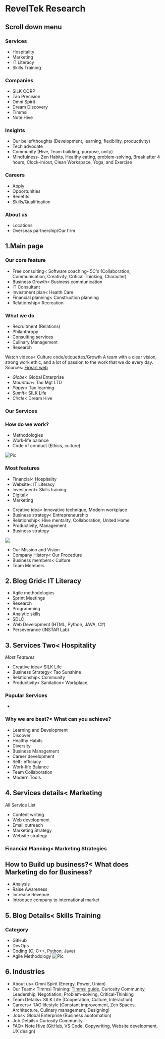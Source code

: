 # RevelTek Research

## Scroll down menu
### Services
* Hospitality
* Marketing
* IT Literacy
* Skills Training

### Companies
* SILK CORP
* Tao Precision
* Omni Spirit
* Dream Discovery
* Timmsi 
* Note Hive

### Insights
* Our belief/thoughts (Development, learning, flexibility, productivity)
* Tech advocate
* Community (Hive, Team building, purpose, unity)
* Mindfulness- Zen Habits, Healthy eating, problem-solving, Break after 4 hours, Clock-in/out, Clean Workspace, Yoga, and Exercise 

### Careers
* Apply
* Opportunities
* Benefits
* Skills/Qualification

### About us
* Locations
* Overseas partnership/Our firm

## 1.Main page
### Our core feature
* Free consulting<  Software coaching- 5C's (Collaboration, Communication, Creativity, Critical Thinking, Character)
* Business Growth< Business communication
* IT Consultant 
* Investment plan< Health Care
* Financial planning< Construction planning
* Relationship< Recreation

### What we do
* Recruitment (Relations)
* Philanthropy
* Consulting services
* Culinary Management
* Research

Watch videos< Culture code/etiquettes/Growth
A team with a clear vision, strong work ethic, and a lot of passion to the work that we do every day.  
Sources: [Fireart web](https://fireart.studio/careers/)

* *Globe*< Global Enterprise
* *Mountain*< Tao Mgt LTD
* *Paper*< Tao learning
* *Sumit*< SILK Life
* *Circle*< Dream Hive

### Our Services
### How do we work?
- Methodologies
- Work-life balance
- Code of conduct (Ethics, culture)

![Pic](../Users/Aini%20Bashir/Pictures/RevelTek.png)
### Most features
* Financial< Hospitality 
* Website< IT Literacy
* Investment< Skills training
* Digital< 
* Marketing

- Creative idea< Innovative technique, Modern workplace
- Business strategy< Entrepreneurship
- Relationship< Hive mentality, Collaboration, United Home
- Productivity, Management
- Business strategy

![](../Users/Aini%20Bashir/Pictures/RevelTek%202.png)
* Our Mission and Vision
* Company History< Our Procedure
* Business members< Culture
* Team Members

## 2. Blog Grid< IT Literacy
* Agile methodologies
* Sprint Meetings
* Research
* Programming
* Analytic skills
* SDLC
* Web Development (HTML, Python, JAVA, C#)
* Perseverance (INSTAR Lab)

## 3. Services Two< Hospitality
 *Most Features*
- Creative idea< SILK Life
- Business Strategy< Tao Sunshine
- Relationship< Community
- Productivity< Sanitation< Workplace, 

### Popular Services
-  
### Why we are best?< What can you achieve?
- Learning and Development
- Discover
- Healthy Habits
- Diversity
- Business Management
- Career development
- Self- efficiacy
- Work-life Balance
- Team Collaboration 
- Modern Tools

## 4. Services details< Marketing
All Service List

- Content writing
- Web development
- Email outreach
- Marketing Strategy
- Website strategy

### Financial Planning< Marketing Strategies

## How to Build up business?< What does Marketing do for Business?

- Analysis
- Raise Awareness
- Increase Revenue
- Introduce company to international market

## 5. Blog Details< Skills Training

### Category
- GitHub
- DevOps
- Coding (C, C++, Python, Java)
- Agile Methodology
![Pic](../Users/Aini%20Bashir/Pictures/RevelTek%202.png)

## 6. Industries
- About us< Omni Spirit (Energy, Power, Union)
- Our Team< Timmsi Training: [Timmsi guide](https://ignitecuriosity.org/learn/Leadership-Immersion.pdf), Curiosity Community, Leadership, Negotiation, Problem-solving, Critical-Thinking
- Team Details< SILK Life (Cooperation, Culture, Interaction)
- Careers< TAO lifestyle (Constant improvement, Zen Spaces, Architecture, Culinary management, Designing)
- Jobs< Global Enterprise (Business auotomation)
- Job Details< Curiosity Community
- FAQ< Note Hive (GitHub, VS Code, Copywriting, Website development, UX design)
